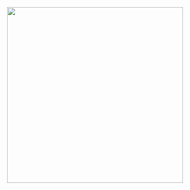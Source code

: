 <p align="center"><img src="https://www.vectorlogo.zone/logos/reactjs/reactjs-ar21.svg" width="400"></p>